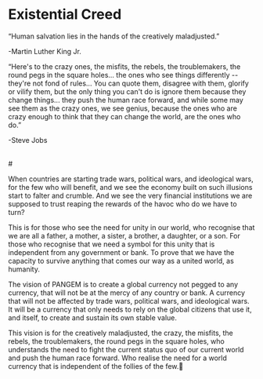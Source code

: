 # Existential Creed
“Human salvation lies in the hands of the creatively maladjusted.”

-Martin Luther King Jr.


“Here's to the crazy ones, the misfits, the rebels, the troublemakers, the round pegs in the square holes... the ones who see things differently -- they're not fond of rules... You can quote them, disagree with them, glorify or vilify them, but the only thing you can't do is ignore them because they change things... they push the human race forward, and while some may see them as the crazy ones, we see genius, because the ones who are crazy enough to think that they can change the world, are the ones who do.”

-Steve Jobs

<br>
#


When countries are starting trade wars, political wars, and ideological wars, for the few who will benefit, and we see the economy built on such illusions start to falter and crumble. And we see the very financial institutions we are supposed to trust reaping the rewards of the havoc who do we have to turn?

This is for those who see the need for unity in our world, who recognise that we are all a father, a mother, a sister, a brother, a daughter, or a son. For those who recognise that we need a symbol for this unity that is independent from any government or bank. To prove that we have the capacity to survive anything that comes our way as a united world, as humanity.

The vision of PANGEM is to create a global currency not pegged to any currency, that will not be at the mercy of any country or bank. A currency that will not be affected by trade wars, political wars, and ideological wars. It will be a currency that only needs to rely on the global citizens that use it, and itself, to create and sustain its own stable value.

This vision is for the creatively maladjusted, the crazy, the misfits, the rebels, the troublemakers, the round pegs in the square holes, who understands the need to fight the current status quo of our current world and push the human race forward. Who realise the need for a world currency that is independent of the follies of the few.
